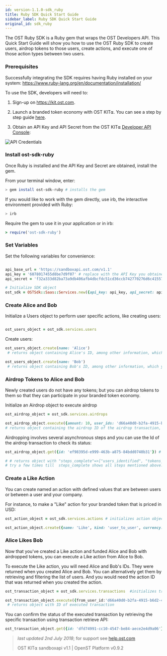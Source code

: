 ```yaml
---
id: version-1.1.0-sdk_ruby
title: Ruby SDK Quick Start Guide
sidebar_label: Ruby SDK Quick Start Guide
original_id: sdk_ruby
---
```



The OST Ruby SDK is a Ruby gem that wraps the OST Developers API. This Quick Start Guide will show you how to use the OST Ruby SDK to create users, airdrop tokens to those users, create actions, and execute one of those action types between two users.


### Prerequisites

Successfully integrating the SDK requires having Ruby installed on your system: [<u>https://www.ruby-lang.org/en/documentation/installation/</u>](https://www.ruby-lang.org/en/documentation/installation/)

To use the SDK, developers will need to:

1. Sign-up on [<u>https://kit.ost.com</u>](https://kit.ost.com).

2. Launch a branded token economy with OST KIT⍺. You can see a step by step guide [<u>here</u>](/docs/kit_overview.html).

3. Obtain an API Key and API Secret from the OST KIT⍺ [<u>Developer API Console</u>](https://kit.ost.com/developer-api-console):

![API Credentials](assets/Developer_section.jpg)

### Install ost-sdk-ruby

Once Ruby is installed and the API Key and Secret are obtained, install the gem.

From your terminal window, enter:

```bash
> gem install ost-sdk-ruby # installs the gem
```

If you would like to work with the gem directly, use irb, the interactive environment provided with Ruby:

```bash
> irb
```

Require the gem to use it in your application or in irb:

```ruby
> require('ost-sdk-ruby')
```

### Set Variables

Set the following variables for convenience:

```ruby

api_base_url = 'https://sandboxapi.ost.com/v1.1'  
api_key = '6078017455d8be7d9f07' # replace with the API Key you obtained earlier
api_secret = 'f32a333d82ba73a9db406afb4dbcfdc51cd36ccb742770276d6c4155783ca8d0' # replace with the API Secret you obtained earlier

# Initialize SDK object
ost_sdk = OSTSdk::Saas::Services.new({api_key: api_key, api_secret: api_secret, api_base_url: api_base_url})

```

### Create Alice and Bob

Initialize a Users object to perform user specific actions, like creating users:

```ruby

ost_users_object = ost_sdk.services.users

```

Create users:

```ruby
ost_users_object.create(name: 'Alice')
 # returns object containing Alice's ID, among other information, which you will need later

ost_users_object.create(name: 'Bob')
 # returns object containing Bob's ID, among other information, which you will need later
```

### Airdrop Tokens to Alice and Bob

Newly created users do not have any tokens; but you can airdrop tokens to them so that they can participate in your branded token economy.


Initialize an Airdrop object to execute airdrop

```ruby
ost_airdrop_object = ost_sdk.services.airdrops
```

```ruby
ost_airdrop_object.execute({amount: 10, user_ids: 'd66a40d0-b2fa-4915-b6d2-46bbe644278a, df7153f1-c1cf-4ae2-b980-f04df1e68bb3'})  # airdrops 10 branded tokens to two users whoes IDs have been specified.
# returns object containing the airdrop ID of the airdrop transaction, among other information, which you will need later
```

Airdropping involves several asynchronous steps and you can use the Id of the airdrop transaction to check its status:

```ruby
ost_airdrop_object.get({id: 'ef98395d-e999-463b-a875-84bdd0740b31'}) # actual airdrop ID will differ

# # returns object with "steps_complete"=>["users_identified", "tokens_transfered", "contract_approved", "allocation_done"]
# try a few times till  steps_complete shows all steps mentioned above.
```

### Create a Like Action

You can create named an action with defined values that are between users or between a user and your company.

For instance, to make a "Like" action for your branded token that is priced in USD:

```ruby
ost_action_object = ost_sdk.services.actions # initializes action object

ost_action_object.create({name: 'Like', kind: 'user_to_user', currency: 'USD', arbitrary_amount: false, amount: 1.01, arbitrary_commission: false, commission_percent: 10})
```

### Alice Likes Bob


Now that you've created a Like action and funded Alice and Bob with airdropped tokens, you can execute a Like action from Alice to Bob.

To execute the Like action, you will need Alice and Bob's IDs. They were returned when you created Alice and Bob. You can alternatively get them by retrieving and filtering the list of users.  And you would need the action ID that was returned when you created the action. 

```ruby
ost_transaction_object = ost_sdk.services.transactions  #initializes transaction module.

ost_transaction_object.execute({from_user_id:'d66a40d0-b2fa-4915-b6d2-46bbe644278a', to_user_id:'df7153f1-c1cf-4ae2-b980-f04df1e68bb3', action_id:'22613'})
 # returns object with ID of executed transaction
```
 
 You can confirm the status of the executed transaction by retrieving the specific transaction using transaction retrieve API:

```ruby
ost_transaction_object.get({id: 'dfd74991-cc10-4547-be84-aece2e4d9a06'}) # the ID of your executed transaction will differ
```


>_last updated 2nd July 2018_; for support see [<u>help.ost.com</u>](https://help.ost.com)
>
> OST KIT⍺ sandboxapi v1.1 | OpenST Platform v0.9.2
